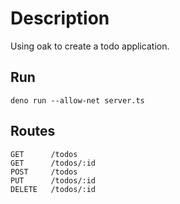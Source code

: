 # Description

Using oak to create a todo application.

## Run

```
deno run --allow-net server.ts
```

## Routes

```
GET      /todos
GET      /todos/:id
POST     /todos
PUT      /todos/:id
DELETE   /todos/:id
```
